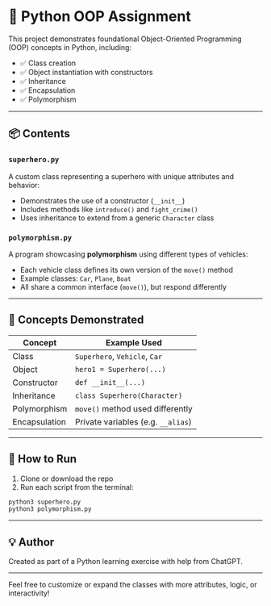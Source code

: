 
# 🐍 Python OOP Assignment

This project demonstrates foundational Object-Oriented Programming (OOP) concepts in Python, including:

- ✅ Class creation
- ✅ Object instantiation with constructors
- ✅ Inheritance
- ✅ Encapsulation
- ✅ Polymorphism

---

## 📦 Contents

### `superhero.py`
A custom class representing a superhero with unique attributes and behavior:
- Demonstrates the use of a constructor (`__init__`)
- Includes methods like `introduce()` and `fight_crime()`
- Uses inheritance to extend from a generic `Character` class

### `polymorphism.py`
A program showcasing **polymorphism** using different types of vehicles:
- Each vehicle class defines its own version of the `move()` method
- Example classes: `Car`, `Plane`, `Boat`
- All share a common interface (`move()`), but respond differently

---

## 🧠 Concepts Demonstrated

| Concept        | Example Used                     |
|----------------|----------------------------------|
| Class          | `Superhero`, `Vehicle`, `Car`    |
| Object         | `hero1 = Superhero(...)`         |
| Constructor    | `def __init__(...)`              |
| Inheritance    | `class Superhero(Character)`     |
| Polymorphism   | `move()` method used differently |
| Encapsulation  | Private variables (e.g. `__alias`) |

---

## 🚀 How to Run

1. Clone or download the repo
2. Run each script from the terminal:

```bash
python3 superhero.py
python3 polymorphism.py
```

---

## 💡 Author

Created as part of a Python learning exercise with help from ChatGPT.

---

Feel free to customize or expand the classes with more attributes, logic, or interactivity!
